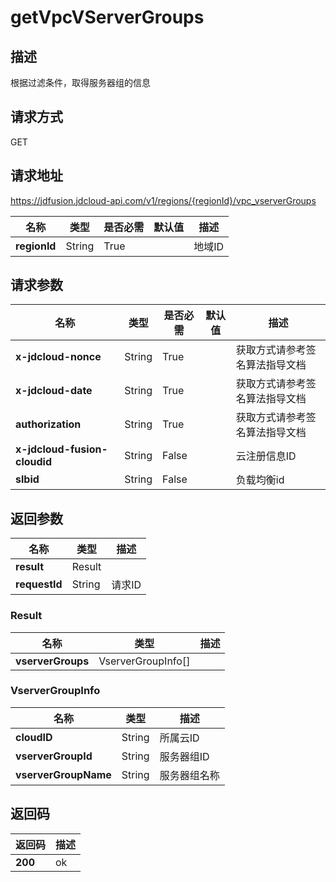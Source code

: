 # getVpcVServerGroups


## 描述
根据过滤条件，取得服务器组的信息

## 请求方式
GET

## 请求地址
https://jdfusion.jdcloud-api.com/v1/regions/{regionId}/vpc_vserverGroups

|名称|类型|是否必需|默认值|描述|
|---|---|---|---|---|
|**regionId**|String|True| |地域ID|

## 请求参数
|名称|类型|是否必需|默认值|描述|
|---|---|---|---|---|
|**x-jdcloud-nonce**|String|True| |获取方式请参考签名算法指导文档|
|**x-jdcloud-date**|String|True| |获取方式请参考签名算法指导文档|
|**authorization**|String|True| |获取方式请参考签名算法指导文档|
|**x-jdcloud-fusion-cloudid**|String|False| |云注册信息ID|
|**slbid**|String|False| |负载均衡id|


## 返回参数
|名称|类型|描述|
|---|---|---|
|**result**|Result| |
|**requestId**|String|请求ID|

### Result
|名称|类型|描述|
|---|---|---|
|**vserverGroups**|VserverGroupInfo[]| |
### VserverGroupInfo
|名称|类型|描述|
|---|---|---|
|**cloudID**|String|所属云ID|
|**vserverGroupId**|String|服务器组ID|
|**vserverGroupName**|String|服务器组名称|

## 返回码
|返回码|描述|
|---|---|
|**200**|ok|
